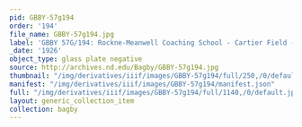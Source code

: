 ```yaml
---
pid: GBBY-57g194
order: '194'
file_name: GBBY-57g194.jpg
label: 'GBBY 57G/194: Rockne-Meanwell Coaching School - Cartier Field - 1926'
_date: '1926'
object_type: glass plate negative
source: http://archives.nd.edu/Bagby/GBBY-57g194.jpg
thumbnail: "/img/derivatives/iiif/images/GBBY-57g194/full/250,/0/default.jpg"
manifest: "/img/derivatives/iiif/images/GBBY-57g194/manifest.json"
full: "/img/derivatives/iiif/images/GBBY-57g194/full/1140,/0/default.jpg"
layout: generic_collection_item
collection: bagby
---
```

